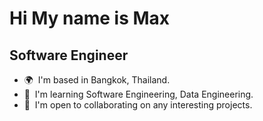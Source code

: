 Hi My name is Max
=====================

Software Engineer
-------------------

* 🌍  I'm based in Bangkok, Thailand.
* 🧠  I'm learning Software Engineering, Data Engineering.
* 🤝  I'm open to collaborating on any interesting projects.

<!---
Maxnetz/Maxnetz is a ✨ special ✨ repository because its `README.md` (this file) appears on your GitHub profile.
You can click the Preview link to take a look at your changes. 
--->


<!-- https://www.profileme.dev/create-profile  -->
